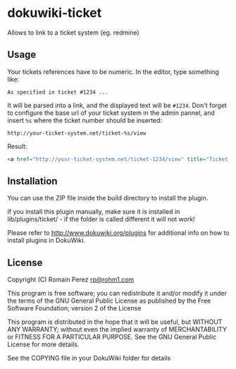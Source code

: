 dokuwiki-ticket
===============

Allows to link to a ticket system (eg. redmine)

Usage
-----

Your tickets references have to be numeric. In the editor, type something like:

````
As specified in ticket #1234 ...
````

It will be parsed into a link, and the displayed text will be ````#1234````. Don't forget to configure the base url
of your ticket system in the admin pannel, and insert ````%s```` where the ticket number should be inserted:

````
http://your-ticket-system.net/ticket-%s/view
````

Result:
````html
<a href="http://your-ticket-system.net/ticket-1234/view" title="Ticket #1234">#1234</a>
````


Installation
------------

You can use the ZIP file inside the build directory to install the plugin.

If you install this plugin manually, make sure it is installed in
lib/plugins/ticket/ - if the folder is called different it
will not work!

Please refer to http://www.dokuwiki.org/plugins for additional info
on how to install plugins in DokuWiki.


License
-------

Copyright (C) Romain Perez <rp@rohm1.com>

This program is free software; you can redistribute it and/or modify
it under the terms of the GNU General Public License as published by
the Free Software Foundation; version 2 of the License

This program is distributed in the hope that it will be useful,
but WITHOUT ANY WARRANTY; without even the implied warranty of
MERCHANTABILITY or FITNESS FOR A PARTICULAR PURPOSE.  See the
GNU General Public License for more details.

See the COPYING file in your DokuWiki folder for details
